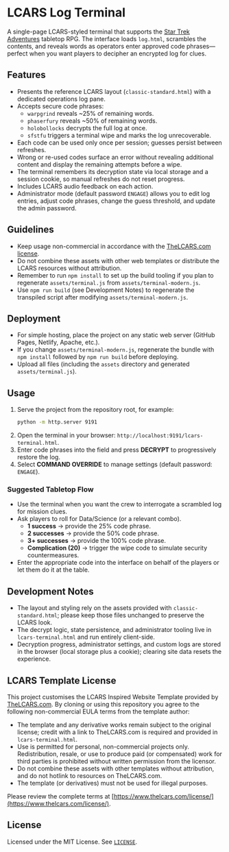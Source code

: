 # LCARS Log Terminal

A single-page LCARS-styled terminal that supports the [Star Trek Adventures](https://modiphius.net/collections/star-trek-adventures?srsltid=AfmBOooCoFuGVTGjqgMaIfW9LXmJtZOB1y8HX25g7RshQ6ByEpOPMGmo) tabletop RPG. The interface loads `log.html`, scrambles the contents, and reveals words as operators enter approved code phrases—perfect when you want players to decipher an encrypted log for clues.

## Features

- Presents the reference LCARS layout (`classic-standard.html`) with a dedicated operations log pane.
- Accepts secure code phrases:
  - `warpgrind` reveals ~25% of remaining words.
  - `phaserfury` reveals ~50% of remaining words.
  - `holobollocks` decrypts the full log at once.
  - `sfstfu` triggers a terminal wipe and marks the log unrecoverable.
- Each code can be used only once per session; guesses persist between refreshes.
- Wrong or re-used codes surface an error without revealing additional content and display the remaining attempts before a wipe.
- The terminal remembers its decryption state via local storage and a session cookie, so manual refreshes do not reset progress.
- Includes LCARS audio feedback on each action.
- Administrator mode (default password `ENGAGE`) allows you to edit log entries, adjust code phrases, change the guess threshold, and update the admin password.
## Guidelines

- Keep usage non-commercial in accordance with the [TheLCARS.com license](https://www.thelcars.com/license/).
- Do not combine these assets with other web templates or distribute the LCARS resources without attribution.
- Remember to run `npm install` to set up the build tooling if you plan to regenerate `assets/terminal.js` from `assets/terminal-modern.js`.
- Use `npm run build` (see Development Notes) to regenerate the transpiled script after modifying `assets/terminal-modern.js`.


## Deployment

- For simple hosting, place the project on any static web server (GitHub Pages, Netlify, Apache, etc.).
- If you change `assets/terminal-modern.js`, regenerate the bundle with `npm install` followed by `npm run build` before deploying.
- Upload all files (including the `assets` directory and generated `assets/terminal.js`).

## Usage

1. Serve the project from the repository root, for example:
   ```bash
   python -m http.server 9191
   ```
2. Open the terminal in your browser: `http://localhost:9191/lcars-terminal.html`.
3. Enter code phrases into the field and press **DECRYPT** to progressively restore the log.
4. Select **COMMAND OVERRIDE** to manage settings (default password: `ENGAGE`).
### Suggested Tabletop Flow

- Use the terminal when you want the crew to interrogate a scrambled log for mission clues.
- Ask players to roll for Data/Science (or a relevant combo).
  - **1 success** → provide the 25% code phrase.
  - **2 successes** → provide the 50% code phrase.
  - **3+ successes** → provide the 100% code phrase.
  - **Complication (20)** → trigger the wipe code to simulate security countermeasures.
- Enter the appropriate code into the interface on behalf of the players or let them do it at the table.


## Development Notes

- The layout and styling rely on the assets provided with `classic-standard.html`; please keep those files unchanged to preserve the LCARS look.
- The decrypt logic, state persistence, and administrator tooling live in `lcars-terminal.html` and run entirely client-side.
- Decryption progress, administrator settings, and custom logs are stored in the browser (local storage plus a cookie); clearing site data resets the experience.

## LCARS Template License

This project customises the LCARS Inspired Website Template provided by [TheLCARS.com](https://www.thelcars.com/license/). By cloning or using this repository you agree to the following non-commercial EULA terms from the template author:

- The template and any derivative works remain subject to the original license; credit with a link to TheLCARS.com is required and provided in `lcars-terminal.html`.
- Use is permitted for personal, non-commercial projects only. Redistribution, resale, or use to produce paid (or compensated) work for third parties is prohibited without written permission from the licensor.
- Do not combine these assets with other templates without attribution, and do not hotlink to resources on TheLCARS.com.
- The template (or derivatives) must not be used for illegal purposes.

Please review the complete terms at [https://www.thelcars.com/license/](https://www.thelcars.com/license/).

## License

Licensed under the MIT License. See [`LICENSE`](LICENSE).
